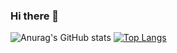 ### Hi there 👋
![Anurag's GitHub stats](https://github-readme-stats.vercel.app/api?username=gabriellaszigeti&show_icons=true&theme=radical)
[![Top Langs](https://github-readme-stats.vercel.app/api/top-langs/?username=gabriellaszigeti&theme=radical)](https://github.com/anuraghazra/github-readme-stats)

<!--
**gabriellaszigeti/gabriellaszigeti** is a ✨ _special_ ✨ repository because its `README.md` (this file) appears on your GitHub profile.

Here are some ideas to get you started:

- 🔭 I’m currently working on ...
- 🌱 I’m currently learning ...
- 👯 I’m looking to collaborate on ...
- 🤔 I’m looking for help with ...
- 💬 Ask me about ...
- 📫 How to reach me: ...
- 😄 Pronouns: ...
- ⚡ Fun fact: ...
-->
